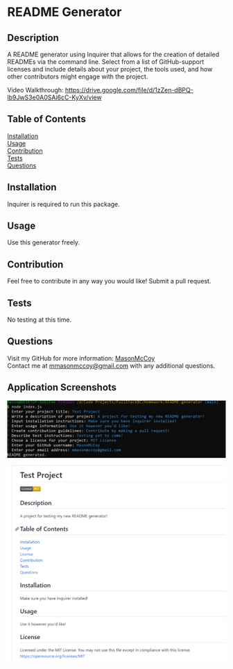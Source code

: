 # README Generator

  ## Description

  A README generator using Inquirer that allows for the creation of detailed READMEs via the command line. Select from a list of GitHub-support licenses and include details about your project, the tools used, and how other contributors might engage with the project.

  Video Walkthrough: https://drive.google.com/file/d/1zZen-dBPQ-lb9JwS3e0A0SAi6cC-KyXv/view

  ## Table of Contents
  [Installation](#installation)  
  [Usage](#usage)  
  [Contribution](#contribution)  
  [Tests](#tests)  
  [Questions](#questions)

  ## Installation 

  Inquirer is required to run this package.

  ## Usage

  Use this generator freely.

  ## Contribution

  Feel free to contribute in any way you would like! Submit a pull request.

  ## Tests

  No testing at this time.

  ## Questions

  Visit my GitHub for more information: [MasonMcCoy](https://github.com/MasonMcCoy/)  
  Contact me at mmasonmccoy@gmail.com with any additional questions.

  ## Application Screenshots
  ![Command Line](https://github.com/MasonMcCoy/README-generator/blob/main/media/command_line_capture.png?raw=true)

  ![README Example](https://github.com/MasonMcCoy/README-generator/blob/main/media/README_capture.png?raw=true)
